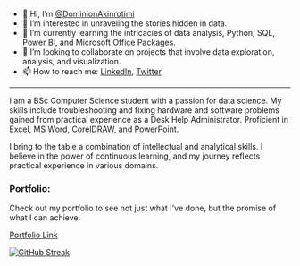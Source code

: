 - 👋 Hi, I’m [@DominionAkinrotimi](https://github.com/DominionAkinrotimi)
- 👀 I’m interested in unraveling the stories hidden in data.
- 🌱 I’m currently learning the intricacies of data analysis, Python, SQL, Power BI, and Microsoft Office Packages.
- 💞️ I’m looking to collaborate on projects that involve data exploration, analysis, and visualization.
- 📫 How to reach me: [LinkedIn](<https://www.linkedin.com/in/dominion-akinrotimi-7a5961268>), [Twitter](<https://x.com/ADominion76816?t=8srqZKtpbakm2gsqef0cHA&s=09>)

---

I am a BSc Computer Science student with a passion for data science. My skills include troubleshooting and fixing hardware and software problems gained from practical experience as a Desk Help Administrator. Proficient in Excel, MS Word, CorelDRAW, and PowerPoint.

I bring to the table a combination of intellectual and analytical skills. I believe in the power of continuous learning, and my journey reflects practical experience in various domains.

### Portfolio:
Check out my portfolio to see not just what I've done, but the promise of what I can achieve.

[Portfolio Link](<https://honest-elephant.cloudvent.net/>)

[![GitHub Streak](https://streak-stats.demolab.com/?user=DominionAkinrotimi&theme=dark)](https://git.io/streak-stats)
